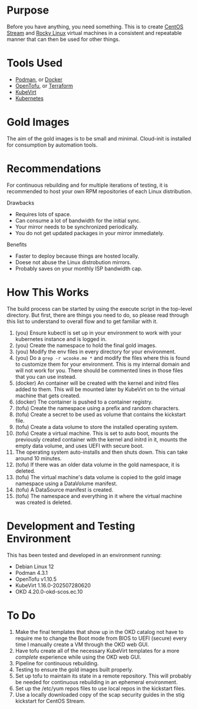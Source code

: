 # Purpose

Before you have anything, you need something. This is to create [CentOS Stream](https://www.centos.org/) and [Rocky Linux](https://rockylinux.org/) virtual machines in a consistent and repeatable manner that can then be used for other things.

# Tools Used

- [Podman](https://podman.io/), or [Docker](https://www.docker.com/)
- [OpenTofu](https://opentofu.org/), or [Terraform](https://developer.hashicorp.com/terraform)
- [KubeVirt](https://kubevirt.io/)
- [Kubernetes](https://kubernetes.io/)

# Gold Images

The aim of the gold images is to be small and minimal. Cloud-init is installed for consumption by automation tools.

# Recommendations

For continuous rebuilding and for multiple iterations of testing, it is recommended to host your own RPM repositories of each Linux distribution.

Drawbacks

- Requires lots of space.
- Can consume a lot of bandwidth for the initial sync.
- Your mirror needs to be synchronized periodically.
- You do not get updated packages in your mirror immediately.

Benefits

- Faster to deploy because things are hosted locally.
- Doese not abuse the Linux distrobution mirrors.
- Probably saves on your monthly ISP bandwidth cap.

# How This Works

The build process can be started by using the execute script in the top-level directory. But first, there are things you need to do, so please read through this list to understand to overall flow and to get familiar with it.

1. (you) Ensure kubectl is set up in your environment to work with your kubernetes instance and is logged in.
1. (you) Create the namespace to hold the final gold images.
1. (you) Modify the env files in every directory for your environment.
1. (you) Do a `grep -r wcooke.me *` and modify the files where this is found to customize them for your environment. This is my internal domain and will not work for you. There should be commented lines in those files that you can use instead.
1. (docker) An container will be created with the kernel and initrd files added to them. This will be mounted later by KubeVirt on to the virtual machine that gets created.
1. (docker) The container is pushed to a container registry.
1. (tofu) Create the namespace using a prefix and random characters.
1. (tofu) Create a secret to be used as volume that contains the kickstart file.
1. (tofu) Create a data volume to store the installed operating system.
1. (tofu) Create a virtual machine. This is set to auto boot, mounts the previously created container with the kernel and initrd in it, mounts the empty data volume, and uses UEFI with secure boot.
1. The operating system auto-installs and then shuts down. This can take around 10 minutes.
1. (tofu) If there was an older data volume in the gold namespace, it is deleted.
1. (tofu) The virtual machine's data volume is copied to the gold image namespace using a DataVolume manifest.
1. (tofu) A DataSource manifest is created.
1. (tofu) The namespace and everything in it where the virtual machine was created is deleted.

# Development and Testing Environment

This has been tested and developed in an environment running:

- Debian Linux 12
- Podman 4.3.1
- OpenTofu v1.10.5
- KubeVirt 1.16.0-202507280620
- OKD 4.20.0-okd-scos.ec.10

# To Do

1. Make the final templates that show up in the OKD catalog not have to require me to change the Boot mode from BIOS to UEFI (secure) every time I manually create a VM through the OKD web GUI.
1. Have tofu create all of the necessary KubeVirt templates for a more *complete* experience while using the OKD web GUI.
1. Pipeline for continuous rebuilding.
1. Testing to ensure the gold images built properly.
1. Set up tofu to maintain its state in a remote repository. This will probably be needed for continuous rebuilding in an ephemeral environment.
1. Set up the /etc/yum repos files to use local repos in the kickstart files.
1. Use a locally downloaded copy of the scap security guides in the stig kickstart for CentOS Stream.
